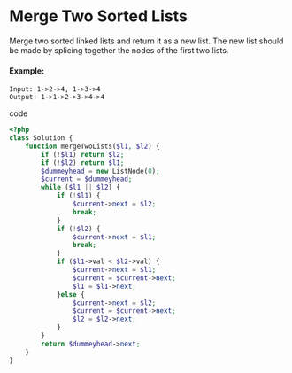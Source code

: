 # Merge Two Sorted Lists
Merge two sorted linked lists and return it as a new list. The new list should be made by splicing together the nodes of the first two lists.

#### Example:
```
Input: 1->2->4, 1->3->4
Output: 1->1->2->3->4->4
```
code
```php
<?php
class Solution {
    function mergeTwoLists($l1, $l2) {
        if (!$l1) return $l2;
        if (!$l2) return $l1;
        $dummeyhead = new ListNode(0);
        $current = $dummeyhead;
        while ($l1 || $l2) {
            if (!$l1) {
                $current->next = $l2;
                break;
            }
            if (!$l2) {
                $current->next = $l1;
                break;
            }
            if ($l1->val < $l2->val) {
                $current->next = $l1;
                $current = $current->next;
                $l1 = $l1->next;
            }else {
                $current->next = $l2;
                $current = $current->next;
                $l2 = $l2->next;
            }
        }
        return $dummeyhead->next;
    }
}
```
